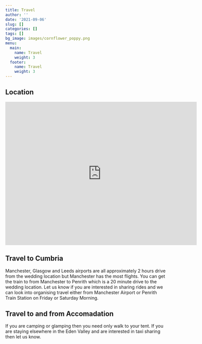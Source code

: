 ```yaml
---
title: Travel
author: ''
date: '2021-09-06'
slug: []
categories: []
tags: []
bg_image: images/cornflower_poppy.png
menu:
  main:
    name: Travel
    weight: 3
  footer:
    name: Travel
    weight: 3
---
```


## Location

<iframe src="https://www.google.com/maps/embed?pb=!1m18!1m12!1m3!1d7225.767292853523!2d-2.5693774027990237!3d54.63782515772756!2m3!1f0!2f0!3f0!3m2!1i1024!2i768!4f13.1!3m3!1m2!1s0x487c563a09c02537%3A0xa544433b4ebf063e!2sKirkby%20Thore%2C%20Penrith%20CA10%201XS%2C%20UK!5e0!3m2!1sen!2sde!4v1630908560523!5m2!1sen!2sde" width="600" height="450" style="border:0;" allowfullscreen="" loading="lazy"></iframe>

## Travel to Cumbria

Manchester, Glasgow and Leeds airports are all approximately 2 hours drive from the wedding location but Manchester has the most flights. You can get the train to from Manchester to Penrith which is a 20 minute drive to the wedding location. Let us know if you are interested in sharing rides and we can look into organising travel either from Manchester Airport or Penrith Train Station on Friday or Saturday Morning.

## Travel to and from Accomadation

If you are camping or glamping then you need only walk to your tent. If you are staying elsewhere in the Eden Valley and are interested in taxi sharing then let us know. 